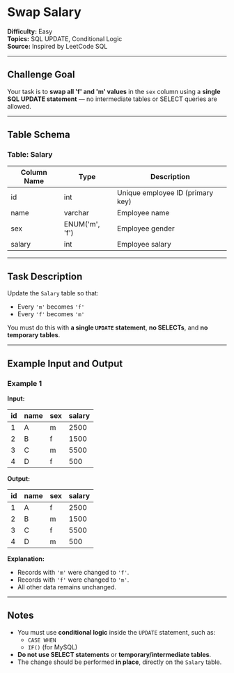 # Swap Salary

**Difficulty:** Easy  
**Topics:** SQL UPDATE, Conditional Logic  
**Source:** Inspired by LeetCode SQL  

---

## Challenge Goal

Your task is to **swap all 'f' and 'm' values** in the `sex` column using a **single SQL UPDATE statement** — no intermediate tables or SELECT queries are allowed.

---

## Table Schema

### Table: Salary

| Column Name | Type    | Description |
|--------------|---------|-------------|
| id           | int     | Unique employee ID (primary key) |
| name         | varchar | Employee name |
| sex          | ENUM('m', 'f') | Employee gender |
| salary       | int     | Employee salary |

---

## Task Description

Update the `Salary` table so that:

- Every `'m'` becomes `'f'`  
- Every `'f'` becomes `'m'`

You must do this with **a single `UPDATE` statement**, **no SELECTs**, and **no temporary tables**.

---

## Example Input and Output

### Example 1

**Input:**

| id | name | sex | salary |
|----|------|-----|--------|
| 1  | A    | m   | 2500   |
| 2  | B    | f   | 1500   |
| 3  | C    | m   | 5500   |
| 4  | D    | f   | 500    |

**Output:**

| id | name | sex | salary |
|----|------|-----|--------|
| 1  | A    | f   | 2500   |
| 2  | B    | m   | 1500   |
| 3  | C    | f   | 5500   |
| 4  | D    | m   | 500    |

**Explanation:**

- Records with `'m'` were changed to `'f'`.  
- Records with `'f'` were changed to `'m'`.  
- All other data remains unchanged.

---

## Notes

- You must use **conditional logic** inside the `UPDATE` statement, such as:
  - `CASE WHEN`  
  - `IF()` (for MySQL)
- **Do not use SELECT statements** or **temporary/intermediate tables**.
- The change should be performed **in place**, directly on the `Salary` table.
